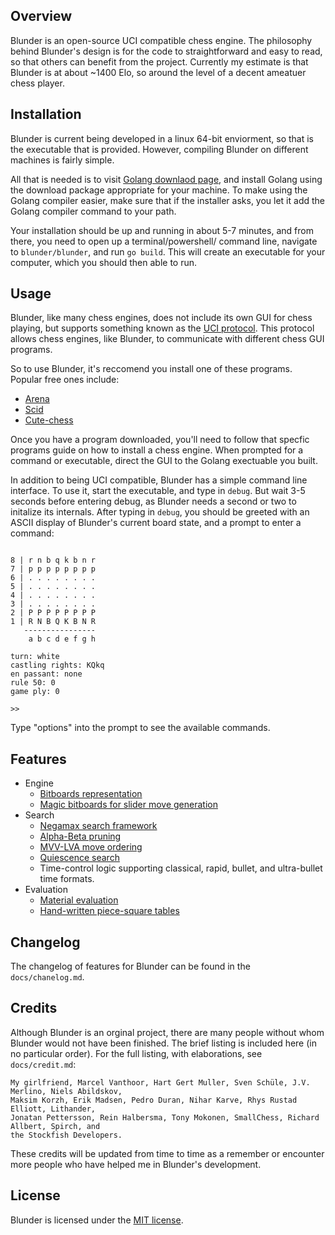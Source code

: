 Overview
--------

Blunder is an open-source UCI compatible chess engine. The philosophy behind Blunder's design is for the code to 
straightforward and easy to read, so that others can benefit from the project. Currently my estimate is that Blunder
is at about ~1400 Elo, so around the level of a decent ameatuer chess player.

Installation
-----

Blunder is current being developed in a linux 64-bit enviorment, so that is the executable that is provided. However, 
compiling Blunder on different machines is fairly simple.

All that is needed is to visit [Golang downlaod page](https://golang.org/dl/), and install Golang using the download
package appropriate for your machine. To make using the Golang compiler easier, make sure that if the installer asks,
you let it add the Golang compiler command to your path.

Your installation should be up and running in about 5-7 minutes, and from there, you need to open up a terminal/powershell/
command line, navigate to `blunder/blunder`, and run `go build`. This will create an executable for your computer, which you
should then able to run.

Usage
-----

Blunder, like many chess engines, does not include its own GUI for chess playing, but supports something
known as the [UCI protocol](http://wbec-ridderkerk.nl/html/UCIProtocol.html). This protocol allows chess engines, like Blunder, 
to communicate with different chess GUI programs.

So to use Blunder, it's reccomend you install one of these programs. Popular free ones include:

* [Arena](http://www.playwitharena.de/)
* [Scid](http://scidvspc.sourceforge.net/)
* [Cute-chess](https://cutechess.com/) 

Once you have a program downloaded, you'll need to follow that specfic programs guide on how to install a chess engine. When prompted 
for a command or executable, direct the GUI to the Golang exectuable you built.

In addition to being UCI compatible, Blunder has a simple command line interface. To use it, start the executable, and type in `debug`. 
But wait 3-5 seconds before entering debug, as Blunder needs a second or two to initalize its internals. After typing in `debug`, you
should be greeted with an ASCII display of Blunder's current board state, and a prompt to enter a command:

```

8 | r n b q k b n r 
7 | p p p p p p p p 
6 | . . . . . . . . 
5 | . . . . . . . . 
4 | . . . . . . . . 
3 | . . . . . . . . 
2 | P P P P P P P P 
1 | R N B Q K B N R 
   ----------------
    a b c d e f g h 

turn: white
castling rights: KQkq
en passant: none
rule 50: 0
game ply: 0

>> 

```

Type "options" into the prompt
to see the available commands.

Features
--------

* Engine
    - [Bitboards representation](https://www.chessprogramming.org/Bitboards)
    - [Magic bitboards for slider move generation](https://www.chessprogramming.org/Magic_Bitboards)
* Search
    - [Negamax search framework](https://www.chessprogramming.org/Negamax)
    - [Alpha-Beta pruning](https://en.wikipedia.org/wiki/Alpha%E2%80%93beta_pruning)
    - [MVV-LVA move ordering](https://www.chessprogramming.org/MVV-LVA)
    - [Quiescence search](https://www.chessprogramming.org/Quiescence_Search)
    - Time-control logic supporting classical, rapid, bullet, and ultra-bullet time formats.
* Evaluation
    - [Material evaluation](https://www.chessprogramming.org/Material)
    - [Hand-written piece-square tables](https://www.chessprogramming.org/Piece-Square_Tables)
    
 Changelog
 ---------
 
 The changelog of features for Blunder can be found in the `docs/chanelog.md`.
 
 Credits
 -------
 
 Although Blunder is an orginal project, there are many people without whom Blunder would not have been finished. 
 The brief listing is included here (in no particular order). For the full listing, with elaborations, 
 see `docs/credit.md`:
 
 ```
 My girlfriend, Marcel Vanthoor, Hart Gert Muller, Sven Schüle, J.V. Merlino, Niels Abildskov, 
 Maksim Korzh, Erik Madsen, Pedro Duran, Nihar Karve, Rhys Rustad Elliott, Lithander, 
 Jonatan Pettersson, Rein Halbersma, Tony Mokonen, SmallChess, Richard Allbert, Spirch, and
 the Stockfish Developers.
 ```
 
 These credits will be updated from time to time as a remember or encounter more people who have helped me
 in Blunder's development.

 License
 -------
 
 Blunder is licensed under the [MIT license](https://opensource.org/licenses/MIT).
